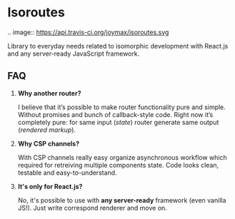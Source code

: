 # Isoroutes

.. image:: https://api.travis-ci.org/joymax/isoroutes.svg

Library to everyday needs related to isomorphic development with React.js and
any server-ready JavaScript framework.


##  FAQ

1. **Why another router?**

	I believe that it’s possible to make router functionality pure and simple.
	Without promises and bunch of callback-style code. Right now it’s completely pure:
	for same input (*state*) router generate same output (*rendered markup*).


1. **Why CSP channels?**

	With CSP channels really easy organize asynchronous workflow which required for
	retreiving multiple components state. Code looks clean, testable and easy-to-understand.


1. **It's only for React.js?**

	No, it's possible to use with **any server-ready** framework (even vanilla JS!).
	Just write correspond renderer and move on.
